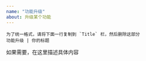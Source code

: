 ```yaml
---
name: "功能升级"
about: 升级某个功能
---
```


```
为了统一格式，请将下面一行复制到 `Title` 栏，然后删除这部分
功能升级 | 你的标题
```

如果需要，在这里描述具体内容